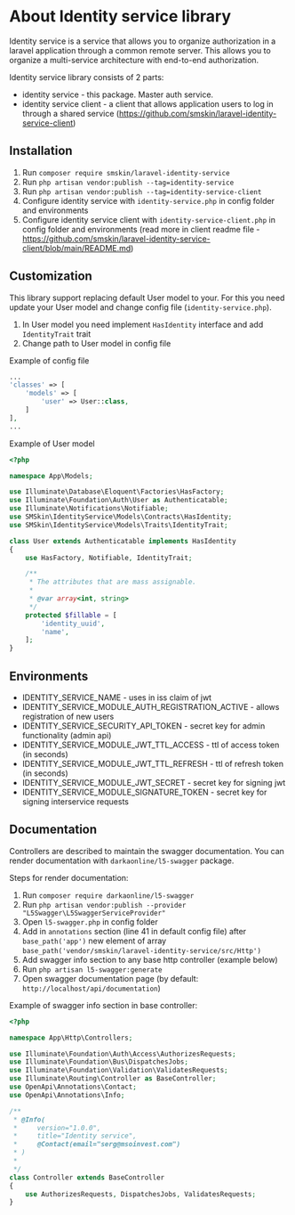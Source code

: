 # About Identity service library

Identity service is a service that allows you to organize authorization in a laravel application through a common remote
server. This allows you to organize a multi-service architecture with end-to-end authorization.

Identity service library consists of 2 parts:

- identity service - this package. Master auth service.
- identity service client - a client that allows application users to log in through a shared
  service (https://github.com/smskin/laravel-identity-service-client)

## Installation

1. Run `composer require smskin/laravel-identity-service`
2. Run `php artisan vendor:publish --tag=identity-service`
3. Run `php artisan vendor:publish --tag=identity-service-client`
4. Configure identity service with `identity-service.php` in config folder and environments
5. Configure identity service client with `identity-service-client.php` in config folder and environments (read more in
   client readme file - https://github.com/smskin/laravel-identity-service-client/blob/main/README.md)

## Customization
This library support replacing default User model to your. For this you need update your User model and change config file (`identity-service.php`).
1. In User model you need implement `HasIdentity` interface and add `IdentityTrait` trait
2. Change path to User model in config file

Example of config file
```php
...
'classes' => [
    'models' => [
        'user' => User::class,
    ]
],
...
```

Example of User model
```php
<?php

namespace App\Models;

use Illuminate\Database\Eloquent\Factories\HasFactory;
use Illuminate\Foundation\Auth\User as Authenticatable;
use Illuminate\Notifications\Notifiable;
use SMSkin\IdentityService\Models\Contracts\HasIdentity;
use SMSkin\IdentityService\Models\Traits\IdentityTrait;

class User extends Authenticatable implements HasIdentity
{
    use HasFactory, Notifiable, IdentityTrait;

    /**
     * The attributes that are mass assignable.
     *
     * @var array<int, string>
     */
    protected $fillable = [
        'identity_uuid',
        'name',
    ];
}

```

## Environments

- IDENTITY_SERVICE_NAME - uses in iss claim of jwt
- IDENTITY_SERVICE_MODULE_AUTH_REGISTRATION_ACTIVE - allows registration of new users
- IDENTITY_SERVICE_SECURITY_API_TOKEN - secret key for admin functionality (admin api)
- IDENTITY_SERVICE_MODULE_JWT_TTL_ACCESS - ttl of access token (in seconds)
- IDENTITY_SERVICE_MODULE_JWT_TTL_REFRESH - ttl of refresh token (in seconds)
- IDENTITY_SERVICE_MODULE_JWT_SECRET - secret key for signing jwt
- IDENTITY_SERVICE_MODULE_SIGNATURE_TOKEN - secret key for signing interservice requests

## Documentation

Controllers are described to maintain the swagger documentation. You can render documentation
with `darkaonline/l5-swagger` package.

Steps for render documentation:

1. Run `composer require darkaonline/l5-swagger`
2. Run `php artisan vendor:publish --provider "L5Swagger\L5SwaggerServiceProvider"`
3. Open `l5-swagger.php` in config folder
4. Add in `annotations` section (line 41 in default config file) after `base_path('app')` new element of
   array `base_path('vendor/smskin/laravel-identity-service/src/Http')`
5. Add swagger info section to any base http controller (example below)
6. Run `php artisan l5-swagger:generate`
7. Open swagger documentation page (by default: `http://localhost/api/documentation`)

Example of swagger info section in base controller:
```php
<?php

namespace App\Http\Controllers;

use Illuminate\Foundation\Auth\Access\AuthorizesRequests;
use Illuminate\Foundation\Bus\DispatchesJobs;
use Illuminate\Foundation\Validation\ValidatesRequests;
use Illuminate\Routing\Controller as BaseController;
use OpenApi\Annotations\Contact;
use OpenApi\Annotations\Info;

/**
 * @Info(
 *     version="1.0.0",
 *     title="Identity service",
 *     @Contact(email="serg@msoinvest.com")
 * )
 *
 */
class Controller extends BaseController
{
    use AuthorizesRequests, DispatchesJobs, ValidatesRequests;
}
```